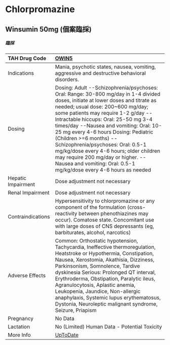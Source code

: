 # Chlorpromazine

## Winsumin 50mg (個案臨採)

##### 臨採

| TAH Drug Code      | [OWIN5](https://www.tahsda.org.tw/drugs/hissearch.php?drug_code=OWIN5)                                                                                                                                                                                                                                                                                                                                                                                                                                                                                 |
|:-------------------|:-------------------------------------------------------------------------------------------------------------------------------------------------------------------------------------------------------------------------------------------------------------------------------------------------------------------------------------------------------------------------------------------------------------------------------------------------------------------------------------------------------------------------------------------------------|
| Indications        | Mania, psychotic states, nausea, vomiting, aggressive and destructive behavioral disorders.                                                                                                                                                                                                                                                                                                                                                                                                                                                            |
| Dosing             | Dosing: Adult --Schizophrenia/psychoses: Oral: Range: 30-800 mg/day in 1-4 divided doses, initiate at lower doses and titrate as needed; usual dose: 200~600 mg/day; some patients may require 1-2 g/day --Intractable hiccups: Oral: 25-50 mg 3-4 times/day --Nausea and vomiting: Oral: 10-25 mg every 4-6 hours Dosing: Pediatric (Children >=6 months) --Schizophrenia/psychoses: Oral: 0.5-1 mg/kg/dose every 4-6 hours; older children may require 200 mg/day or higher. --Nausea and vomiting: Oral: 0.5-1 mg/kg/dose every 4-6 hours as needed |
| Hepatic Impairment | Dose adjustment not necessary                                                                                                                                                                                                                                                                                                                                                                                                                                                                                                                          |
| Renal Impairment   | Dose adjustment not necessary                                                                                                                                                                                                                                                                                                                                                                                                                                                                                                                          |
| Contraindications  | Hypersensitivity to chlorpromazine or any component of the formulation (cross-reactivity between phenothiazines may occur). Comatose state. Concomitant use with large doses of CNS depressants (eg, barbiturates, alcohol, narcotics)                                                                                                                                                                                                                                                                                                                 |
| Adverse Effects    | Common: Orthostatic hypotension, Tachycardia, Ineffective thermoregulation, Heatstroke or Hypothermia, Constipation, Nausea, Xerostomia, Akathisia, Dizziness, Parkinsonism, Somnolence, Tardive dyskinesia Serious: Prolonged QT interval, Erythroderma, Obstipation, Paralytic ileus, Agranulocytosis, Aplastic anemia, Leukopenia, Jaundice, Non-allergic anaphylaxis, Systemic lupus erythematosus, Dystonia, Neuroleptic malignant syndrome, Seizure, Priapism                                                                                    |
| Pregnancy          | No Data                                                                                                                                                                                                                                                                                                                                                                                                                                                                                                                                                |
| Lactation          | No (Limited) Human Data - Potential Toxicity                                                                                                                                                                                                                                                                                                                                                                                                                                                                                                           |
| More Info          | [UpToDate](https://www.uptodate.com/contents/chlorpromazine-drug-information)                                                                                                                                                                                                                                                                                                                                                                                                                                                                          |

